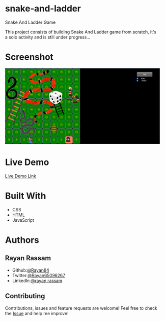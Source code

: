 # snake-and-ladder
Snake And Ladder Game




This project consists of building Snake And Ladder game from scratch, it's a solo activity and is still under progress...

# Screenshot
<img src='./media/snake%20and%20ladder.png'>

# Live Demo
[Live Demo Link](https://rayan84.github.io/snake-and-ladder/)

# Built With
* CSS
* HTML
* JavaScript

# Authors

## Rayan Rassam
* Github:[@Rayan84](https://github.com/Rayan84)
* Twitter:[@Rayan65096267](https://twitter.com/Rayan65096267)
* LinkedIn:[@rayan rassam](https://www.linkedin.com/in/rayan-rassam-18a0a426/)

## Contributing
Contributions, issues and feature requests are welcome!
Feel free to check the [Issue](https://github.com/Rayan84/Apple-website-webpage-clone/issues) and help me improve!

